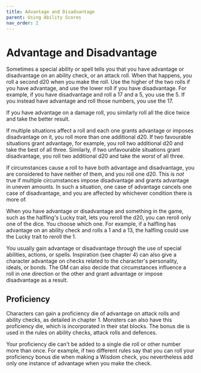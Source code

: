 ```yaml
---
title: Advantage and Disadvantage
parent: Using Ability Scores
nav_order: 2
---
```


# Advantage and Disadvantage
Sometimes a special ability or spell tells you that you have advantage or disadvantage on an ability check, or an attack roll. When that happens, you roll a second d20 when you make the roll. Use the higher of the two rolls if you have advantage, and use the lower roll if you have disadvantage. For example, if you have disadvantage and roll a 17 and a 5, you use the 5. If you instead have advantage and roll those numbers, you use the 17.

If you have advantage on a damage roll, you similarly roll all the dice twice and take the better result.

If multiple situations affect a roll and each one grants advantage or imposes disadvantage on it, you roll more than one additional d20. If two favourable situations grant advantage, for example, you roll two additional d20 and take the best of all three. Similarly, if two unfavourable situations grant disadvantage, you roll two additional d20 and take the *worst* of all three.

If circumstances cause a roll to have both advantage and disadvantage, you are considered to have neither of them, and you roll one d20. This is *not* true if multiple circumstances impose disadvantage and grants advantage in uneven amounts. In such a situation, one case of advantage cancels one case of disadvantage, and you are affected by whichever condition there is more of.

When you have advantage or disadvantage and something in the game, such as the halfling's Lucky trait, lets you reroll the d20, you can reroll only one of the dice. You choose which one. For example, if a halfling has advantage on an ability check and rolls a 1 and a 13, the halfling could use the Lucky trait to reroll the 1.

You usually gain advantage or disadvantage through the use of special abilities, actions, or spells. Inspiration (see chapter 4) can also give a character advantage on checks related to the character's personality, ideals, or bonds. The GM can also decide that circumstances influence a roll in one direction or the other and grant advantage or impose disadvantage as a result.

## Proficiency
Characters can gain a proficiency die of advantage on attack rolls and ability checks, as detailed in chapter 1. Monsters can also have this proficiency die, which is incorporated in their stat blocks. The bonus die is used in the rules on ability checks, attack rolls and defences.

Your proficiency die can't be added to a single die roll or other number more than once. For example, if two different rules say that you can roll your proficiency bonus die when making a Wisdom check, you nevertheless add only one instance of advantage when you make the check.